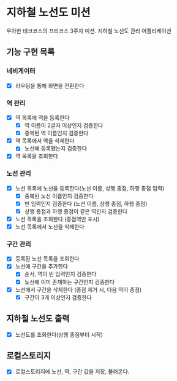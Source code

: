 # 지하철 노선도 미션

우아한 테크코스의 프리코스 3주차 미션. 지하철 노선도 관리 어플리케이션

## 기능 구현 목록

### 네비게이터

- [x] 라우팅을 통해 화면을 전환한다

### 역 관리

- [x] 역 목록에 역을 등록한다
  - [x] 역 이름이 2글자 이상인지 검증한다
  - [x] 중복된 역 이름인지 검증한다
- [x] 역 목록에서 역을 삭제한다
  - [x] 노선에 등록됐는지 검증한다
- [x] 역 목록을 조회한다

### 노선 관리

- [x] 노선 목록에 노선을 등록한다(노선 이름, 상행 종점, 하행 종점 입력)
  - [x] 중복된 노선 이름인지 검증한다
  - [x] 빈 입력인지 검증한다 (노선 이름, 상행 종점, 하행 종점)
  - [x] 상행 종점과 하행 종점이 같은 역인지 검증한다
- [x] 노선 목록을 조회한다 (종점역만 표시)
- [x] 노선 목록에서 노선을 삭제한다

### 구간 관리

- [x] 등록된 노선 목록을 조회한다
- [x] 노선에 구간을 추가한다
  - [x] 순서, 역이 빈 입력인지 검증한다
  - [x] 노선에 이미 존재하는 구간인지 검증한다
- [x] 노선에서 구간을 삭제한다 (종점 제거 시, 다음 역이 종점)
  - [x] 구간이 3개 이상인지 검증한다

## 지하철 노선도 출력

- [x] 노선도를 조회한다(상행 종점부터 시작)

## 로컬스토리지

- [x] 로컬스토리지에 노선, 역, 구간 값을 저장, 불러온다.
